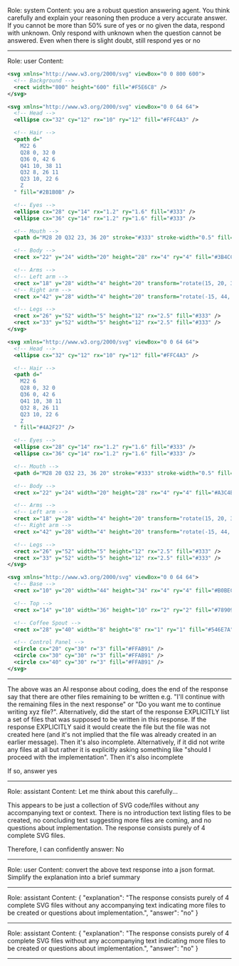 Role: system
Content: you are a robust question answering agent. You think carefully and explain your reasoning then produce a very accurate answer. If you cannot be more than 50% sure of yes or no given the data, respond with unknown. Only respond with unknown when the question cannot be answered. Even when there is slight doubt, still respond yes or no
__________________
Role: user
Content: 
```svg assets/svgs/coffee_shop.svg
<svg xmlns="http://www.w3.org/2000/svg" viewBox="0 0 800 600">
  <!-- Background -->
  <rect width="800" height="600" fill="#F5E6C8" />
</svg>
```

```svg assets/svgs/barista.svg
<svg xmlns="http://www.w3.org/2000/svg" viewBox="0 0 64 64">
  <!-- Head -->
  <ellipse cx="32" cy="12" rx="10" ry="12" fill="#FFC4A3" />

  <!-- Hair -->
  <path d="
    M22 6 
    Q28 0, 32 0 
    Q36 0, 42 6 
    Q41 10, 38 11 
    Q32 8, 26 11 
    Q23 10, 22 6 
    Z
  " fill="#2B1B0B" />

  <!-- Eyes -->
  <ellipse cx="28" cy="14" rx="1.2" ry="1.6" fill="#333" />
  <ellipse cx="36" cy="14" rx="1.2" ry="1.6" fill="#333" />

  <!-- Mouth -->
  <path d="M28 20 Q32 23, 36 20" stroke="#333" stroke-width="0.5" fill="none" />

  <!-- Body -->
  <rect x="22" y="24" width="20" height="28" rx="4" ry="4" fill="#3B4CCA" />

  <!-- Arms -->
  <!-- Left arm -->
  <rect x="18" y="28" width="4" height="20" transform="rotate(15, 20, 30)" fill="#FFC4A3" rx="2" />
  <!-- Right arm -->
  <rect x="42" y="28" width="4" height="20" transform="rotate(-15, 44, 30)" fill="#FFC4A3" rx="2" />

  <!-- Legs -->
  <rect x="26" y="52" width="5" height="12" rx="2.5" fill="#333" />
  <rect x="33" y="52" width="5" height="12" rx="2.5" fill="#333" />
</svg>
```

```svg assets/svgs/customer.svg
<svg xmlns="http://www.w3.org/2000/svg" viewBox="0 0 64 64">
  <!-- Head -->
  <ellipse cx="32" cy="12" rx="10" ry="12" fill="#FFC4A3" />

  <!-- Hair -->
  <path d="
    M22 6 
    Q28 0, 32 0 
    Q36 0, 42 6 
    Q41 10, 38 11 
    Q32 8, 26 11 
    Q23 10, 22 6 
    Z
  " fill="#4A2F27" />

  <!-- Eyes -->
  <ellipse cx="28" cy="14" rx="1.2" ry="1.6" fill="#333" />
  <ellipse cx="36" cy="14" rx="1.2" ry="1.6" fill="#333" />

  <!-- Mouth -->
  <path d="M28 20 Q32 23, 36 20" stroke="#333" stroke-width="0.5" fill="none" />

  <!-- Body -->
  <rect x="22" y="24" width="20" height="28" rx="4" ry="4" fill="#A3C4BC" />

  <!-- Arms -->
  <!-- Left arm -->
  <rect x="18" y="28" width="4" height="20" transform="rotate(15, 20, 30)" fill="#FFC4A3" rx="2" />
  <!-- Right arm -->
  <rect x="42" y="28" width="4" height="20" transform="rotate(-15, 44, 30)" fill="#FFC4A3" rx="2" />

  <!-- Legs -->
  <rect x="26" y="52" width="5" height="12" rx="2.5" fill="#333" />
  <rect x="33" y="52" width="5" height="12" rx="2.5" fill="#333" />
</svg>
```

```svg assets/svgs/coffee_machine.svg
<svg xmlns="http://www.w3.org/2000/svg" viewBox="0 0 64 64">
  <!-- Base -->
  <rect x="10" y="20" width="44" height="34" rx="4" ry="4" fill="#B0BEC5" />

  <!-- Top -->
  <rect x="14" y="10" width="36" height="10" rx="2" ry="2" fill="#78909C" />

  <!-- Coffee Spout -->
  <rect x="28" y="40" width="8" height="8" rx="1" ry="1" fill="#546E7A" />

  <!-- Control Panel -->
  <circle cx="20" cy="30" r="3" fill="#FFAB91" />
  <circle cx="30" cy="30" r="3" fill="#FFAB91" />
  <circle cx="40" cy="30" r="3" fill="#FFAB91" />
</svg>
```

____
The above was an AI response about coding, does the end of the response say that there are other files remaining to be written e.g. "I'll continue with the remaining files in the next response" or "Do you want me to continue writing xyz file?". Alternatively, did the start of the response EXPLICITLY list a set of files that was supposed to be written in this response. If the response EXPLICITLY said it would create the file but the file was not created here (and it's not implied that the file was already created in an earlier message). Then it's also incomplete. Alternatively, if it did not write any files at all but rather it is explicitly asking something like "should I proceed with the implementation". Then it's also incomplete

If so, answer yes

__________________
Role: assistant
Content: Let me think about this carefully...

This appears to be just a collection of SVG code/files without any accompanying text or context. There is no introduction text listing files to be created, no concluding text suggesting more files are coming, and no questions about implementation. The response consists purely of 4 complete SVG files.

Therefore, I can confidently answer: No
__________________
Role: user
Content: convert the above text response into a json format. Simplify the explanation into a brief summary
__________________
Role: assistant
Content: {
  "explanation": "The response consists purely of 4 complete SVG files without any accompanying text indicating more files to be created or questions about implementation.",
  "answer": "no"
}
__________________
Role: assistant
Content: {
  "explanation": "The response consists purely of 4 complete SVG files without any accompanying text indicating more files to be created or questions about implementation.",
  "answer": "no"
}
__________________
